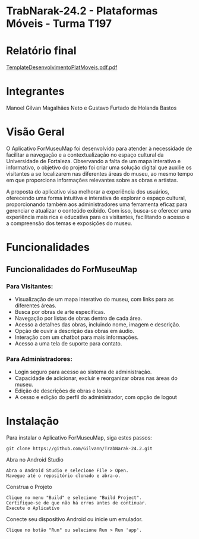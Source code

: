 # TrabNarak-24.2 - Plataformas Móveis - Turma T197

# Relatório final
[TemplateDesenvolvimentoPlatMoveis.pdf.pdf](https://github.com/user-attachments/files/18049938/TemplateDesenvolvimentoPlatMoveis.pdf.pdf)

# Integrantes 


Manoel Gilvan Magalhães Neto e Gustavo Furtado de Holanda Bastos


# Visão Geral

O Aplicativo ForMuseuMap foi desenvolvido para atender à necessidade de facilitar a navegação e a contextualização no espaço cultural da Universidade de Fortaleza. Observando a falta de um mapa interativo e informativo, o objetivo do projeto foi criar uma solução digital que auxilie os visitantes a se localizarem nas diferentes áreas do museu, ao mesmo tempo em que proporciona informações relevantes sobre as obras e artistas.

A proposta do aplicativo visa melhorar a experiência dos usuários, oferecendo uma forma intuitiva e interativa de explorar o espaço cultural, proporcionando também aos administradores uma ferramenta eficaz para gerenciar e atualizar o conteúdo exibido. Com isso, busca-se oferecer uma experiência mais rica e educativa para os visitantes, facilitando o acesso e a compreensão dos temas e exposições do museu.


# Funcionalidades

## Funcionalidades do ForMuseuMap

### Para Visitantes:

- Visualização de um mapa interativo do museu, com links para as diferentes áreas.
- Busca por obras de arte específicas.
- Navegação por listas de obras dentro de cada área.
- Acesso a detalhes das obras, incluindo nome, imagem e descrição.
- Opção de ouvir a descrição das obras em áudio.
- Interação com um chatbot para mais informações.
- Acesso a uma tela de suporte para contato.

### Para Administradores:

- Login seguro para acesso ao sistema de administração.
- Capacidade de adicionar, excluir e reorganizar obras nas áreas do museu.
- Edição de descrições de obras e locais.
- A cesso e edição do perfil do administrador, com opção de logout


# Instalação
Para instalar o Aplicativo ForMuseuMap, siga estes passos:

```
git clone https://github.com/Gilvann/TrabNarak-24.2.git
```

Abra no Android Studio

```
Abra o Android Studio e selecione File > Open.
Navegue até o repositório clonado e abra-o.
```

Construa o Projeto

```
Clique no menu "Build" e selecione "Build Project".
Certifique-se de que não há erros antes de continuar.
Execute o Aplicativo
```

Conecte seu dispositivo Android ou inicie um emulador.

```
Clique no botão "Run" ou selecione Run > Run 'app'.
```

